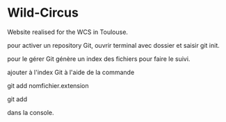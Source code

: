 # Wild-Circus
Website realised for the WCS in Toulouse.


pour activer un repository Git, ouvrir terminal avec dossier et saisir git init.

pour le gérer Git génère un index des fichiers pour faire le suivi. 

ajouter à l'index Git à l'aide de la commande

git add nomfichier.extension

git add

dans la console.
